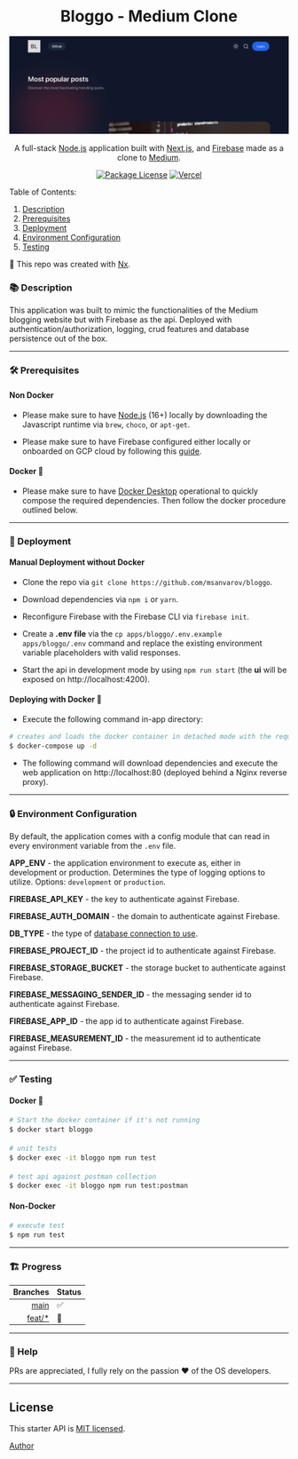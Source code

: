 <h1 align="center">Bloggo - Medium Clone</h1>

<p align="center">
  <a href="https://nextjs.org/" target="blank"><img src="assets/bloggo.png" width="600" alt="Bloggo" /></a>
</p>

<p align="center">
A full-stack <a href="https://nodejs.org" target="blank">Node.js</a> application built with <a href="https://nextjs.org" target="blank">Next.js</a>, and <a href="https://firebase.google.com" target="blank">Firebase</a> made as a clone to <a href="https://medium.com/" target="blank">Medium</a>.
</p>

<p align="center">
	<a href="https://github.com/msanvarov/bloggo/blob/master/LICENSE"><img src="https://img.shields.io/badge/license-MIT-green" alt="Package License" /></a>
	<a href="https://vercel.com/msanvarov/bloggo/"><img src="https://therealsujitk-vercel-badge.vercel.app/?app=bloggo" alt="Vercel" /></a>
</p>

Table of Contents:

1. [Description](#-description)
2. [Prerequisites](#%EF%B8%8F-prerequisites)
3. [Deployment](#-deployment)
4. [Environment Configuration](#-environment-configuration)
5. [Testing](#-testing)

🔎 This repo was created with [Nx](https://nx.dev/).

### 📚 Description

This application was built to mimic the functionalities of the Medium blogging website but with Firebase as the api. Deployed with authentication/authorization, logging, crud features and database persistence out of the box.

---

### 🛠️ Prerequisites

#### Non Docker

- Please make sure to have [Node.js](https://nodejs.org/en/download/) (16+) locally by downloading the Javascript runtime via `brew`, `choco`, or `apt-get`.

- Please make sure to have Firebase configured either locally or onboarded on GCP cloud by following this [guide](https://medium.com/codex/learn-the-basics-and-get-started-with-firebase-an-app-development-platform-backed-by-google-6c27b3be1004).

#### Docker 🐳

- Please make sure to have [Docker Desktop](https://www.docker.com/products/docker-desktop/) operational to quickly compose the required dependencies. Then follow the docker procedure outlined below.

---

### 🚀 Deployment

#### Manual Deployment without Docker

- Clone the repo via `git clone https://github.com/msanvarov/bloggo`.

- Download dependencies via `npm i` or `yarn`.

- Reconfigure Firebase with the Firebase CLI via `firebase init`.

- Create a **.env file** via the `cp apps/bloggo/.env.example apps/bloggo/.env` command and replace the existing environment variable placeholders with valid responses.

- Start the api in development mode by using `npm run start` (the **ui** will be exposed on http://localhost:4200).

#### Deploying with Docker 🐳

- Execute the following command in-app directory:

```bash
# creates and loads the docker container in detached mode with the required configuration
$ docker-compose up -d
```

- The following command will download dependencies and execute the web application on http://localhost:80 (deployed behind a Nginx reverse proxy).

---

### 🔒 Environment Configuration

By default, the application comes with a config module that can read in every environment variable from the `.env` file.

**APP_ENV** - the application environment to execute as, either in development or production. Determines the type of logging options to utilize. Options: `development` or `production`.

**FIREBASE_API_KEY** - the key to authenticate against Firebase.

**FIREBASE_AUTH_DOMAIN** - the domain to authenticate against Firebase.

**DB_TYPE** - the type of [database connection to use](https://github.com/typeorm/typeorm/blob/master/docs/connection-options.md).

**FIREBASE_PROJECT_ID** - the project id to authenticate against Firebase.

**FIREBASE_STORAGE_BUCKET** - the storage bucket to authenticate against Firebase.

**FIREBASE_MESSAGING_SENDER_ID** - the messaging sender id to authenticate against Firebase.

**FIREBASE_APP_ID** - the app id to authenticate against Firebase.

**FIREBASE_MEASUREMENT_ID** - the measurement id to authenticate against Firebase.

---

### ✅ Testing

#### Docker 🐳

```bash
# Start the docker container if it's not running
$ docker start bloggo

# unit tests
$ docker exec -it bloggo npm run test

# test api against postman collection
$ docker exec -it bloggo npm run test:postman

```

#### Non-Docker

```bash
# execute test
$ npm run test

```

---

### 🏗️ Progress

|                                                Branches | Status |
| ------------------------------------------------------: | :----- |
|             [main](https://github.com/msanvarov/bloggo) | ✅     |
| [feat/\*](https://github.com/msanvarov/bloggo/branches) | 🚧     |

---

### 👥 Help

PRs are appreciated, I fully rely on the passion ❤️ of the OS developers.

---

## License

This starter API is [MIT licensed](LICENSE).

[Author](https://sal-anvarov.com/)
